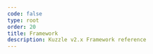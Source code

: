 ```yaml
---
code: false
type: root
order: 20
title: Framework
description: Kuzzle v2.x Framework reference
---
```

